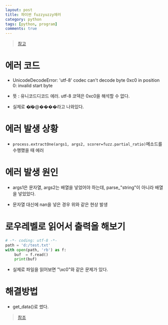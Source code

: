 ```yaml
---
layout: post
title: 파이썬 fuzzyuzzy에러
category: python
tags: [python, program]
comments: true
---
```


> [참고](http://blog.naver.com/PostView.nhn?blogId=chandong83&logNo=220979166817&parentCategoryNo=&categoryNo=44&viewDate=&isShowPopularPosts=true&from=search)

# 에러 코드

- UnicodeDecodeError: 'utf-8' codec can't decode byte 0xc0 in position 0: invalid start byte

- 뜻 : 유니코드디코드 에러. utf-8 코덱은 0xc0을 해석할 수 없다.

- 실제로 �̸�@����라고 나와있다.

# 에러 발생 상황

- `process.extractOne(args1, args2, scorer=fuzz.partial_ratio)`메소드를 수행했을 때 에러

# 에러 발생 원인

- args1은 문자열, args2는 배열을 넣었어야 하는데,  parse_"string"이 아니라 배열을 넣었었다.

- 문자열 대신에 nan을 넣은 경우 위와 같은 현상 발생

# 로우레벨로 읽어서 출력을 해보기

```python
# -*- coding: utf-8 -*-
path = 'd:/test.txt'
with open(path, 'rb') as f:
    buf  = f.read()
    print(buf)
```

- 실제로 파일을 읽어보면 "\xc0\"와 같은 문제가 있다.

# 해결방법

- get_data()로 썼다.

> [참조](https://www.python2.net/questions-16237.htm)
